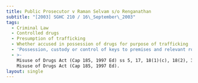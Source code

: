 ```yaml
---
title: Public Prosecutor v Raman Selvam s/o Renganathan
subtitle: "[2003] SGHC 210 / 16\_September\_2003"
tags:
  - Criminal Law
  - Controlled drugs
  - Presumption of trafficking
  - Whether accused in possession of drugs for purpose of trafficking
  - 'Possession, custody or control of keys to premises and relevant room'
  - >-
    Misuse of Drugs Act (Cap 185, 1997 Ed) ss 5, 17, 18(1)(c), 18(2), 33(1)
    Misuse of Drugs Act (Cap 185, 1997 Ed).
layout: single
---
```


